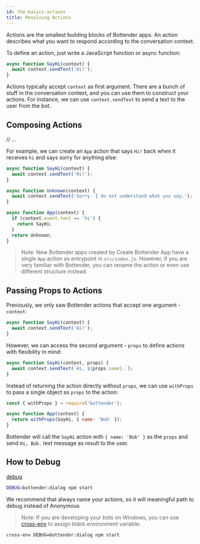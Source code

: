 ```yaml
---
id: the-basics-actions
title: Resolving Actions
---
```


Actions are the smallest building blocks of Bottender apps. An action describes what you want to respond according to the conversation context.

To define an action, just write a JavaScript function or async function:

```js
async function SayHi(context) {
  await context.sendText('Hi!');
}
```

Actions typically accept `context` as first argument. There are a bunch of stuff in the conversation context, and you can use them to construct your actions. For instance, we can use `context.sendText` to send a text to the user from the bot.

## Composing Actions

// ...

For example, we can create an `App` action that says `Hi!` back when it receives `hi` and says sorry for anything else:

```js
async function SayHi(context) {
  await context.sendText('Hi!');
}

async function Unknown(context) {
  await context.sendText('Sorry. I do not understand what you say.');
}

async function App(context) {
  if (context.event.text == 'hi') {
    return SayHi;
  }
  return Unknown;
}
```

> Note: New Bottender apps created by Create Bottender App have a single `App` action as entrypoint in `src/index.js`. However, if you are very familiar with Bottender, you can rename the action or even use different structure instead.

## Passing Props to Actions

Previously, we only saw Bottender actions that accept one argument - `context`:

```js
async function SayHi(context) {
  await context.sendText('Hi!');
}
```

However, we can access the second argument - `props` to define actions with flexibility in mind:

```js
async function SayHi(context, props) {
  await context.sendText(`Hi, ${props.name}.`);
}
```

Instead of returning the action directly without `props`, we can use `withProps` to pass a single object as `props` to the action:

```js
const { withProps } = require('bottender');

async function App(context) {
  return withProps(SayHi, { name: 'Bob' });
}
```

Bottender will call the `SayHi` action with `{ name: 'Bob' }` as the `props` and send `Hi, Bob.` text message as result to the user.

## How to Debug

[debug](https://www.npmjs.com/package/debug)

```sh
DEBUG=bottender:dialog npm start
```

<!--TODO:image-->

We recommend that always name your actions, so it will meaningful path to debug instead of Anonymous

> Note: If you are developing your bots on Windows, you can use [cross-env](https://www.npmjs.com/package/cross-env) to assign `DEBUG` environment variable:

```sh
cross-env DEBUG=bottender:dialog npm start
```

